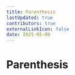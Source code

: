 ```yaml
---
title: Parenthesis
lastUpdated: true
contributors: true
externalLinkIcon: false
date: 2025-05-08
---
```

# Parenthesis